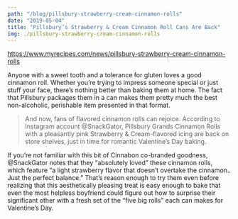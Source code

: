 ```yaml
---
path: "/blog/pillsbury-strawberry-cream-cinnamon-rolls"
date: "2019-05-04"
title: "Pillsbury’s Strawberry & Cream Cinnamon Roll Cans Are Back"
img: ./pillsbury-strawberry-cream-cinnamon-rolls
---
```

https://www.myrecipes.com/news/pillsbury-strawberry-cream-cinnamon-rolls

Anyone with a sweet tooth and a tolerance for gluten loves a good cinnamon roll. Whether you’re trying to impress someone special or just stuff your face, there’s nothing better than baking them at home. The fact that Pillsbury packages them in a can makes them pretty much the best non-alcoholic, perishable item presented in that format.

>And now, fans of flavored cinnamon rolls can rejoice. According to Instagram account @SnackGator, Pillsbury Grands Cinnamon Rolls with a pleasantly pink Strawberry & Cream-flavored icing are back on store shelves, just in time for romantic Valentine’s Day baking.

If you’re not familiar with this bit of Cinnabon co-branded goodness, @SnackGator notes that they “absolutely loved” these cinnamon rolls, which feature “a light strawberry flavor that doesn’t overtake the cinnamon.. Just the perfect balance.” That’s reason enough to try them even before realizing that this aesthetically pleasing treat is easy enough to bake that even the most helpless boyfriend could figure out how to surprise their significant other with a fresh set of the “five big rolls” each can makes for Valentine’s Day.